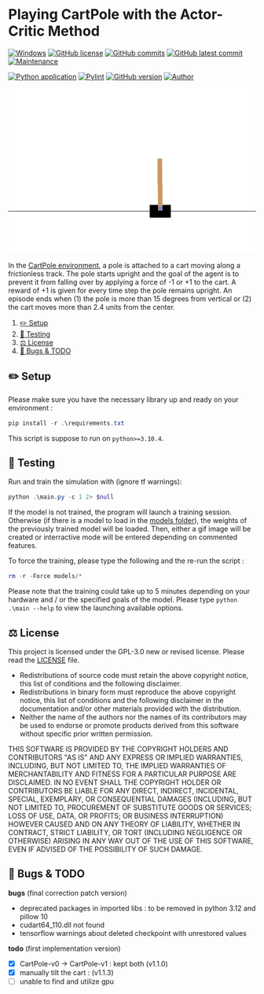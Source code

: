 # Playing CartPole with the Actor-Critic Method

[![Windows](https://svgshare.com/i/ZhY.svg)](https://svgshare.com/i/ZhY.svg)
[![GitHub license](https://img.shields.io/github/license/ThomasByr/RL-CartPole)](https://github.com/ThomasByr/RL-CartPole/blob/master/LICENSE)
[![GitHub commits](https://badgen.net/github/commits/ThomasByr/RL-CartPole)](https://GitHub.com/ThomasByr/RL-CartPole/commit/)
[![GitHub latest commit](https://badgen.net/github/last-commit/ThomasByr/RL-CartPole)](https://gitHub.com/ThomasByr/RL-CartPole/commit/)
[![Maintenance](https://img.shields.io/badge/maintained%3F-yes-green.svg)](https://GitHub.com/ThomasByr/RL-CartPole/graphs/commit-activity)

[![Python application](https://github.com/ThomasByr/RL-CartPole/actions/workflows/python-app.yml/badge.svg)](https://github.com/ThomasByr/RL-CartPole/actions/workflows/python-app.yml)
[![Pylint](https://github.com/ThomasByr/RL-CartPole/actions/workflows/pylint.yml/badge.svg)](https://github.com/ThomasByr/RL-CartPole/actions/workflows/pylint.yml)
[![GitHub version](https://badge.fury.io/gh/ThomasByr%2FRL-CartPole.svg)](https://github.com/ThomasByr/RL-CartPole)
[![Author](https://img.shields.io/badge/author-@ThomasByr-blue)](https://github.com/ThomasByr)

![cartpole simulation gif](out/cartpole-v1.gif)

In the [CartPole environment](https://www.gymlibrary.ml/environments/classic_control/cart_pole/), a pole is attached to a cart moving along a frictionless track. The pole starts upright and the goal of the agent is to prevent it from falling over by applying a force of -1 or +1 to the cart. A reward of +1 is given for every time step the pole remains upright. An episode ends when (1) the pole is more than 15 degrees from vertical or (2) the cart moves more than 2.4 units from the center.

1. [✏️ Setup](#️-setup)
2. [🧪 Testing](#-testing)
3. [⚖️ License](#️-license)
4. [🐛 Bugs & TODO](#-bugs--todo)

## ✏️ Setup

Please make sure you have the necessary library up and ready on your environment :

```ps1
pip install -r .\requirements.txt
```

This script is suppose to run on `python>=3.10.4`.

## 🧪 Testing

Run and train the simulation with (ignore tf warnings):

```ps1
python .\main.py -c 1 2> $null
```

If the model is not trained, the program will launch a training session. Otherwise (if there is a model to load in the [models folder](models/)), the weights of the previously trained model will be loaded. Then, either a gif image will be created or interractive mode will be entered depending on commented features.

To force the training, please type the following and the re-run the script :

```ps1
rm -r -Force models/*
```

Please note that the training could take up to 5 minutes depending on your hardware and / or the specified goals of the model. Please type `python .\main --help` to view the launching available options.

## ⚖️ License

This project is licensed under the GPL-3.0 new or revised license. Please read the [LICENSE](LICENSE) file.

- Redistributions of source code must retain the above copyright notice, this list of conditions and the following disclaimer.
- Redistributions in binary form must reproduce the above copyright notice, this list of conditions and the following disclaimer in the documentation and/or other materials provided with the distribution.
- Neither the name of the authors nor the names of its contributors may be used to endorse or promote products derived from this software without specific prior written permission.

THIS SOFTWARE IS PROVIDED BY THE COPYRIGHT HOLDERS AND CONTRIBUTORS "AS IS" AND ANY EXPRESS OR IMPLIED WARRANTIES, INCLUDING, BUT NOT LIMITED TO, THE IMPLIED WARRANTIES OF MERCHANTABILITY AND FITNESS FOR A PARTICULAR PURPOSE ARE DISCLAIMED. IN NO EVENT SHALL THE COPYRIGHT HOLDER OR CONTRIBUTORS BE LIABLE FOR ANY DIRECT, INDIRECT, INCIDENTAL, SPECIAL, EXEMPLARY, OR CONSEQUENTIAL DAMAGES (INCLUDING, BUT NOT LIMITED TO, PROCUREMENT OF SUBSTITUTE GOODS OR SERVICES; LOSS OF USE, DATA, OR PROFITS; OR BUSINESS INTERRUPTION) HOWEVER CAUSED AND ON ANY THEORY OF LIABILITY, WHETHER IN CONTRACT, STRICT LIABILITY, OR TORT (INCLUDING NEGLIGENCE OR OTHERWISE) ARISING IN ANY WAY OUT OF THE USE OF THIS SOFTWARE, EVEN IF ADVISED OF THE POSSIBILITY OF SUCH DAMAGE.

## 🐛 Bugs & TODO

**bugs** (final correction patch version)

- deprecated packages in imported libs : to be removed in python 3.12 and pillow 10
- cudart64_110.dll not found
- tensorflow warnings about deleted checkpoint with unrestored values

**todo** (first implementation version)

- [x] CartPole-v0 -> CartPole-v1 : kept both (v1.1.0)
- [x] manually tilt the cart : (v1.1.3)
- [ ] unable to find and utilize gpu
